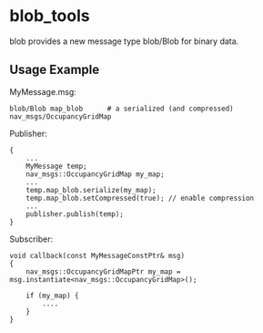blob_tools
==========

blob provides a new message type blob/Blob for binary data.

Usage Example
-------------

MyMessage.msg:

    blob/Blob map_blob      # a serialized (and compressed) nav_msgs/OccupancyGridMap
    
Publisher:

    {
        ...
        MyMessage temp;
        nav_msgs::OccupancyGridMap my_map;
        ...
        temp.map_blob.serialize(my_map);
        temp.map_blob.setCompressed(true); // enable compression
        ...
        publisher.publish(temp);
    }

Subscriber:

    void callback(const MyMessageConstPtr& msg)
    {
        nav_msgs::OccupancyGridMapPtr my_map = msg.instantiate<nav_msgs::OccupancyGridMap>();
        
        if (my_map) {
            ....
        }
    }
